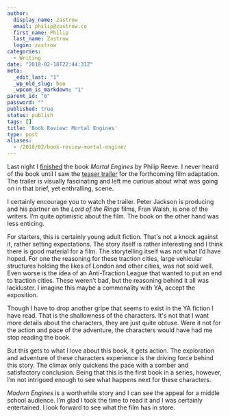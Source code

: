```yaml
---
author:
  display_name: zastrow
  email: philip@zastrow.co
  first_name: Philip
  last_name: Zastrow
  login: zastrow
categories:
  - Writing
date: "2018-02-18T22:44:31Z"
meta:
  _edit_last: "1"
  _wp_old_slug: boo
  _wpcom_is_markdown: "1"
parent_id: "0"
password: ""
published: true
status: publish
tags: []
title: 'Book Review: Mortal Engines'
type: post
aliases:
  - /2018/02/book-review-mortal-engine/
---
```

<p>Last night I <a href="https://www.goodreads.com/review/show/2294217728?utm_medium=api&amp;utm_source=rss">finished</a> the book <em>Mortal Engines</em> by Philip Reeve. I never heard of the book until I saw the <a href="https://www.youtube.com/watch?v=fupYIggOq38">teaser trailer</a> for the forthcoming film adaptation. The trailer is visually fascinating and left me curious about what was going on in that brief, yet enthralling, scene.</p>
<p>I certainly encourage you to watch the trailer. Peter Jackson is producing and his partner on the <em>Lord of the Rings</em> films, Fran Walsh, is one of the writers. I’m quite optimistic about the film. The book on the other hand was less enticing.</p>
<p>For starters, this is certainly young adult fiction. That's not a knock against it, rather setting expectations. The story itself is rather interesting and I think there is good material for a film. The storytelling itself was not what I’d have hoped. For one the reasoning for these traction cities, large vehicular structures holding the likes of London and other cities, was not sold well. Even worse is the idea of an Anti-Traction League that wanted to put an end to traction cities. These weren’t bad, but the reasoning behind it all was lackluster. I imagine this maybe a commonality with YA, accept the exposition.</p>
<p>Though I have to drop another gripe that seems to exist in the YA fiction I have read. That is the shallowness of the characters. It's not that I want more details about the characters, they are just quite obtuse. Were it not for the action and pace of the adventure, the characters would have had me stop reading the book.</p>
<p>But this gets to what I love about this book, it gets action. The exploration and adventure of these characters experience is the driving force behind this story. The climax only quickens the pace with a somber and satisfactory conclusion. Being that this is the first book in a series, however, I’m not intrigued enough to see what happens next for these characters.</p>
<p><em>Modern Engines</em> is a worthwhile story and I can see the appeal for a middle school audience. I’m glad I took the time to read it and I was certainly entertained. I look forward to see what the film has in store.</p>
